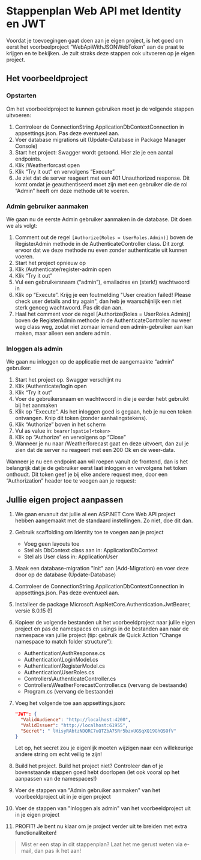 ﻿# Stappenplan Web API met Identity en JWT
Voordat je toevoegingen gaat doen aan je eigen project, is het goed om eerst 
het voorbeelproject “WebApiWithJSONWebToken” aan de praat te krijgen en 
te bekijken. Je zult straks deze stappen ook uitvoeren op je eigen project.

## Het voorbeeldproject 

### Opstarten
Om het voorbeeldproject te kunnen gebruiken moet je de volgende stappen uitvoeren:

1. Controleer de ConnectionString ApplicationDbContextConnection in appsettings.json. Pas deze eventueel aan.
1. Voer database migrations uit (Update-Database in Package Manager Console)
1. Start het project: Swagger wordt getoond. Hier zie je een aantal endpoints.
1. Klik /Weatherforcast open
1. Klik “Try it out” en vervolgens “Execute”
1. Je ziet dat de server reageert met een 401 Unauthorized response. Dit komt omdat je geauthentiseerd moet zijn met een gebruiker die de rol “Admin” heeft om deze methode uit te voeren.

### Admin gebruiker aanmaken
We gaan nu de eerste Admin gebruiker aanmaken in de database. Dit doen we als volgt:

1. Comment out de regel ```[Authorize(Roles = UserRoles.Admin)]``` boven de RegisterAdmin methode in de AuthenticateController class. Dit zorgt ervoor dat we deze methode nu even zonder authenticatie uit kunnen voeren.
1. Start het project opnieuw op
1. Klik /Authenticate/register-admin open
1. Klik “Try it out”
1. Vul een gebruikersnaam (“admin”), emailadres en (sterk!) wachtwoord in
1. Klik op “Execute”. Krijg je een foutmelding "User creation failed! Please check user details and try again", dan heb je waarschijnlijk een niet sterk genoeg wachtwoord. Pas dit dan aan.
1. Haal het comment voor de regel [Authorize(Roles = UserRoles.Admin)] boven de RegisterAdmin methode in de AuthenticateController nu weer weg class weg, zodat niet zomaar iemand een admin-gebruiker aan kan maken, maar alleen een andere admin.

### Inloggen als admin
We gaan nu inloggen op de applicatie met de aangemaakte “admin” gebruiker:

1. Start het project op. Swagger verschijnt nu
1. Klik /Authenticate/login open
1. Klik “Try it out”
1. Voer de gebruikersnaam en wachtwoord in die je eerder hebt gebruikt bij het aanmaken
1. Klik op “Execute”. Als het inloggen goed is gegaan, heb je nu een token ontvangen. Knip dit token (zonder aanhalingstekens).
1. Klik “Authorize” boven in het scherm
1. Vul as value in: ```bearer[spatie]<token>```
1. Klik op “Authorize” en vervolgens op “Close”
1. Wanneer je nu naar /Weatherforecast gaat en deze uitvoert, dan zul je zien dat de server nu reageert met een 200 Ok en de weer-data.
 

Wanneer je nu een endpoint aan wil roepen vanuit de frontend, dan is het belangrijk dat je de gebruiker eerst laat inloggen en vervolgens het token onthoudt. Dit token geef je bij elke andere request mee, door een “Authorization” header toe te voegen aan je request:
 

## Jullie eigen project aanpassen
1. We gaan ervanuit dat jullie al een ASP.NET Core Web API project hebben aangemaakt met de standaard instellingen. Zo niet, doe dit dan.
1. Gebruik scaffolding om Identity toe te voegen aan je project
   - Voeg geen layouts toe
   - Stel als DbContext class aan in: ApplicationDbContext
   - Stel als User class in: ApplicationUser
1. Maak een database-migration "Init" aan (Add-Migration) en voer deze door op de database (Update-Database)
1. Controleer de ConnectionString ApplicationDbContextConnection in appsettings.json. Pas deze eventueel aan.
1. Installeer de package Microsoft.AspNetCore.Authentication.JwtBearer, versie 8.0.15 (!)
1. Kopieer de volgende bestanden uit het voorbeeldproject naar jullie eigen project en pas de namespaces en usings in de bestanden aan naar de namespace van jullie project (tip: gebruik de Quick Action "Change namespace to match folder structure"):
   - Authentication\AuthResponse.cs
   - Authentication\LoginModel.cs
   - Authentication\RegisterModel.cs
   - Authentication\UserRoles.cs
   - Controllers\AuthenticateController.cs
   - Controllers\WeatherForecastController.cs (vervang de bestaande)
   - Program.cs (vervang de bestaande)
1. Voeg het volgende toe aan appsettings.json:
   ```json
   "JWT": {
     "ValidAudience": "http://localhost:4200",
     "ValidIssuer": "http://localhost:61955",
     "Secret": " lHisyRAbtzNDQRC7uQTZbA7SRr5bzxUGSqXQ19GhQSOfV"
   }
   ```

    Let op, het secret zou je eigenlijk moeten wijzigen naar een willekeurige andere string om echt veilig te zijn!

1. Build het project. Build het project niet? Controleer dan of je bovenstaande stappen goed hebt doorlopen (let ook vooral op het aanpassen van de namespaces!)
1. Voer de stappen van "Admin gebruiker aanmaken" van het voorbeeldproject uit in je eigen project
1. Voer de stappen van "Inloggen als admin" van het voorbeeldproject uit in je eigen project
1. PROFIT! Je bent nu klaar om je project verder uit te breiden met extra functionaliteiten!


> Mist er een stap in dit stappenplan? Laat het me gerust weten via e-mail, dan pas ik het aan!
